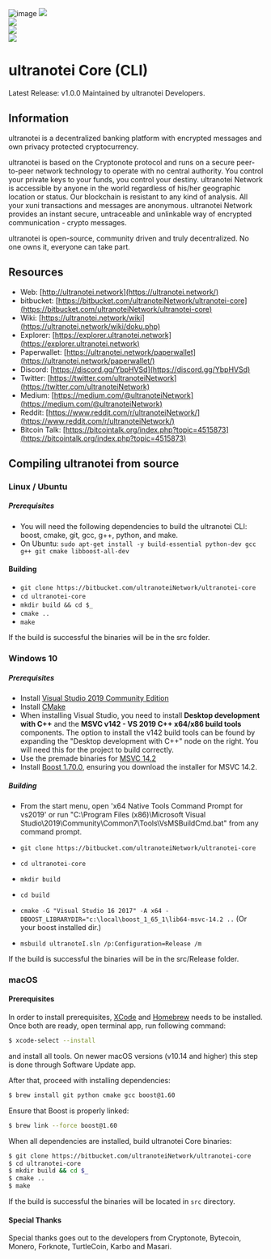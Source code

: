 ![image](https://bitbucket.com/ultranoteiNetwork/ultranotei-assets/blob/master/splash.png)
![](https://bitbucket.com/bomb-on/ultranotei-core/workflows/Ubuntu%2016.04/badge.svg)  
![](https://bitbucket.com/bomb-on/ultranotei-core/workflows/Ubuntu%2018.04/badge.svg)  
![](https://bitbucket.com/bomb-on/ultranotei-core/workflows/Windows/badge.svg)  
![](https://bitbucket.com/bomb-on/ultranotei-core/workflows/macOS/badge.svg)

# ultranotei Core (CLI)
Latest Release: v1.0.0
Maintained by ultranotei Developers.

## Information
ultranotei is a decentralized banking platform with encrypted messages and own privacy protected cryptocurrency.

ultranotei is based on the Cryptonote protocol and runs on a secure peer-to-peer network technology to operate with no central authority. You control your private keys to your funds, you control your destiny. ultranotei Network is accessible by anyone in the world regardless of his/her geographic location or status. Our blockchain is resistant to any kind of analysis. All your xuni transactions and messages are anonymous. ultranotei Network provides an instant secure, untraceable and unlinkable way of encrypted communication - crypto messages.

ultranotei is open-source, community driven and truly decentralized. No one owns it, everyone can take part.

## Resources
- Web: [http://ultranotei.network](https://ultranotei.network/)
- bitbucket: [https://bitbucket.com/ultranoteiNetwork/ultranotei-core](https://bitbucket.com/ultranoteiNetwork/ultranotei-core)
- Wiki: [https://ultranotei.network/wiki](https://ultranotei.network/wiki/doku.php)
- Explorer: [https://explorer.ultranotei.network](https://explorer.ultranotei.network)
- Paperwallet: [https://ultranotei.network/paperwallet](https://ultranotei.network/paperwallet/)
- Discord: [https://discord.gg/YbpHVSd](https://discord.gg/YbpHVSd)
- Twitter: [https://twitter.com/ultranoteiNetwork](https://twitter.com/ultranoteiNetwork)
- Medium: [https://medium.com/@ultranoteiNetwork](https://medium.com/@ultranoteiNetwork)
- Reddit: [https://www.reddit.com/r/ultranoteiNetwork/](https://www.reddit.com/r/ultranoteiNetwork/)
- Bitcoin Talk: [https://bitcointalk.org/index.php?topic=4515873](https://bitcointalk.org/index.php?topic=4515873)


## Compiling ultranotei from source

### Linux / Ubuntu

##### Prerequisites

- You will need the following dependencies to build the ultranotei CLI: boost, cmake, git, gcc, g++, python, and make.
- On Ubuntu: `sudo apt-get install -y build-essential python-dev gcc g++ git cmake libboost-all-dev`

#### Building

- `git clone https://bitbucket.com/ultranoteiNetwork/ultranotei-core`
- `cd ultranotei-core`
- `mkdir build && cd $_`
- `cmake ..`
- `make`

If the build is successful the binaries will be in the src folder.

### Windows 10

##### Prerequisites

- Install [Visual Studio 2019 Community Edition](https://visualstudio.microsoft.com/thank-you-downloading-visual-studio/?sku=Community&rel=16)
- Install [CMake](https://cmake.org/download/)
- When installing Visual Studio, you need to install **Desktop development with C++** and the **MSVC v142 - VS 2019 C++ x64/x86 build tools** components. The option to install the v142 build tools can be found by expanding the "Desktop development with C++" node on the right. You will need this for the project to build correctly.
- Use the premade binaries for [MSVC 14.2](https://bitbucket.com/ultranoteiNetwork)
- Install [Boost 1.70.0](https://sourceforge.net/projects/boost/files/boost-binaries/1.70.0/boost_1_70_0-msvc-14.1-64.exe/download), ensuring you download the installer for MSVC 14.2.

##### Building

- From the start menu, open 'x64 Native Tools Command Prompt for vs2019' or run "C:\Program Files (x86)\Microsoft Visual Studio\2019\Community\Common7\Tools\VsMSBuildCmd.bat" from any command prompt.

- `git clone https://bitbucket.com/ultranoteiNetwork/ultranotei-core`
- `cd ultranotei-core`
- `mkdir build`
- `cd build`
- `cmake -G "Visual Studio 16 2017" -A x64 -DBOOST_LIBRARYDIR="c:\local\boost_1_65_1\lib64-msvc-14.2 ..` (Or your boost installed dir.)
- `msbuild ultranoteI.sln /p:Configuration=Release /m`

If the build is successful the binaries will be in the src/Release folder.

### macOS

#### Prerequisites

In order to install prerequisites, [XCode](https://developer.apple.com/xcode/) and [Homebrew](https://brew.sh/) needs to be installed.
Once both are ready, open terminal app, run following command:

```bash
$ xcode-select --install
```

and install all tools. On newer macOS versions (v10.14 and higher) this step is done through Software Update app.

After that, proceed with installing dependencies:

```bash
$ brew install git python cmake gcc boost@1.60
```

Ensure that Boost is properly linked:

```bash
$ brew link --force boost@1.60
```

When all dependencies are installed, build ultranotei Core binaries:

```bash
$ git clone https://bitbucket.com/ultranoteiNetwork/ultranotei-core
$ cd ultranotei-core
$ mkdir build && cd $_
$ cmake ..
$ make
```

If the build is successful the binaries will be located in `src` directory.

#### Special Thanks
Special thanks goes out to the developers from Cryptonote, Bytecoin, Monero, Forknote, TurtleCoin, Karbo and Masari.

